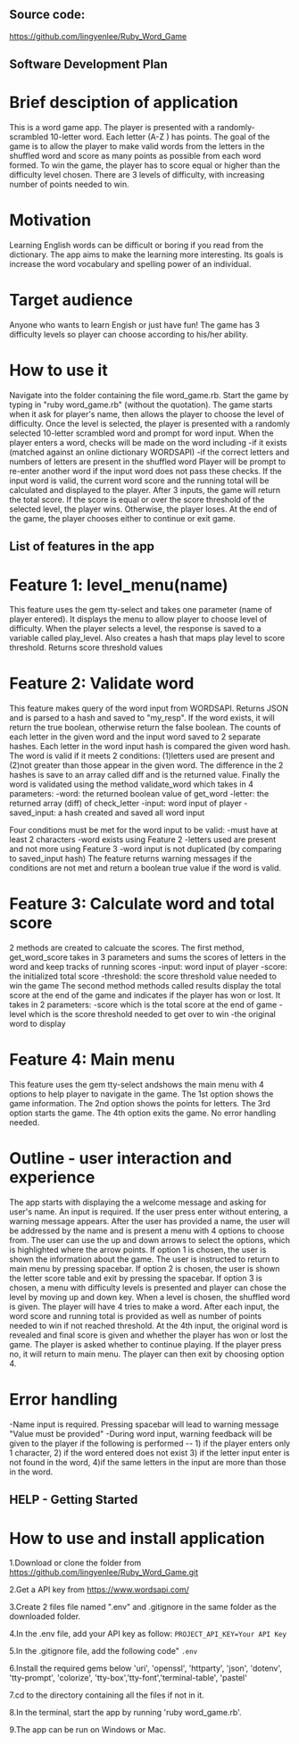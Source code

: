 ## Source code:

https://github.com/lingyenlee/Ruby_Word_Game

## Software Development Plan

# Brief desciption of application
This is a word game app. The player is presented with a randomly-scrambled 10-letter word. Each letter (A-Z ) has points. The goal of the game is to allow the player to make valid words from the letters in the shuffled word and score as many points as possible from each word formed. To win the game, the player has to score equal or higher than the difficulty level chosen. There are 3 levels of difficulty, with increasing number of points needed to win.

# Motivation
Learning English words can be difficult or boring if you read from the dictionary. The app aims to make the learning more interesting. Its goals is increase the word vocabulary and spelling power of an individual.

# Target audience
Anyone who wants to learn Engish or just have fun! The game has 3 difficulty levels so player can choose according to his/her ability. 

# How to use it
Navigate into the folder containing the file word_game.rb. Start the game by typing in "ruby word_game.rb" (without the quotation). The game starts when it ask for player's name, then allows the player to choose the level of difficulty. Once the level is selected, the player is presented with a randomly selected 10-letter scrambled word and prompt for word input. When the player enters a word, checks will be made on the word including
-if it exists (matched against an online dictionary WORDSAPI)
-if the correct letters and numbers of letters are present in the shuffled word
Player will be prompt to re-enter another word if the input word does not pass these checks. If the input word is valid, the current word score and the running total will be calculated and displayed to the player. After 3 inputs, the game will return the total score. If the score is equal or over the score threshold of the selected level, the player wins. Otherwise, the player loses. At the end of the game, the player chooses either to continue or exit game.
 
## List of features in the app

# Feature 1: level_menu(name)
This feature uses the gem tty-select and takes one parameter (name of player entered). It displays the menu to allow player to choose level of difficulty. When the player selects a level, the response is saved to a variable called play_level. Also creates a hash that maps play level to score threshold. Returns score threshold values 

# Feature 2: Validate word
This feature makes query of the word input from WORDSAPI. Returns JSON and is parsed to a hash and saved to "my_resp". If the word exists, it will return the true boolean, otherwise return the false boolean. The counts of each letter in the given word and the input word saved to 2 separate hashes. Each letter in the word input hash is compared the given word hash. The word is valid if it meets 2 conditions: (1)letters used are present and (2)not greater than those appear in the given word. The difference in the 2 hashes is save to an array called diff and is the returned value. Finally the word is validated using the method validate_word which takes in 4 parameters:
-word: the returned boolean value of get_word
-letter: the returned array (diff) of check_letter
-input: word input of player 
-saved_input: a hash created and saved all word input 

Four conditions must be met for the word input to be valid:
-must have at least 2 characters
-word exists using Feature 2
-letters used are present and not more using Feature 3
-word input is not duplicated (by comparing to saved_input hash)
The feature returns warning messages if the conditions are not met and return a boolean true value if the word is valid.

# Feature 3: Calculate word and total score
2 methods are created to calcuate the scores. The first method, get_word_score takes in 3 parameters and sums the scores of letters in the word and keep tracks of running scores
-input: word input of player
-score: the initialized total score
-threshold: the score threshold value needed to win the game
The second method methods called results display the total score at the end of the game and indicates if the player has won or lost. It takes in 2 parameters:
-score which is the total score at the end of game
-level which is the score threshold needed to get over to win
-the original word to display

# Feature 4: Main menu
This feature uses the gem tty-select andshows the main menu with 4 options to help player to navigate in the game. The 1st option shows the game information. The 2nd option shows the points for letters. The 3rd option starts the game. The 4th option exits the game. No error handling needed.


# Outline - user interaction and experience
The app starts with displaying the a welcome message and asking for user's name. An input is required. If the user press enter without entering, a warning message appears. After the user has provided a name, the user will be addressed by the name and is present a menu with 4 options to choose from. The user can use the up and down arrows to select the options, which is highlighted where the arrow points.
If option 1 is chosen, the user is shown the information about the game. The user is instructed to return to main menu by pressing spacebar. 
If option 2 is chosen, the user is shown the letter score table and exit by pressing the spacebar.
If option 3 is chosen, a menu with difficulty levels is presented and player can chose the level by moving up and down key. When a level is chosen, the shuffled word is given. The player will have 4 tries to make a word. After each input, the word score and running total is provided as well as number of points needed to win if not reached threshold. At the 4th input, the original word is revealed and final score is given and whether the player has won or lost the game. The player is asked whether to continue playing. If the player press no, it will return to main menu. The player can then exit by choosing option 4.

# Error handling
-Name input is required. Pressing spacebar will lead to warning message "Value must be provided"
-During word input, warning feedback will be given to the player if the following is performed -- 1) if the player enters only 1 character, 2) if the word entered does not exist 3) if the letter input enter is not found in the word, 4)if the same letters in the input are more than those in the word.

## HELP - Getting Started 
# How to use and install application
1.Download or clone the folder from https://github.com/lingyenlee/Ruby_Word_Game.git

2.Get a API key from https://www.wordsapi.com/

3.Create 2 files file named ".env" and .gitignore in the same folder as the downloaded folder. 

4.In the .env file, add your API key as follow:
`PROJECT_API_KEY=Your API Key`

5.In the .gitignore file, add the following code"
`.env`

6.Install the required gems below
'uri', 'openssl', 'httparty', 'json', 'dotenv', 'tty-prompt', 'colorize', 'tty-box','tty-font','terminal-table', 'pastel'

7.cd to the directory containing all the files if not in it.

8.In the terminal, start the app by running 'ruby word_game.rb'.

9.The app can be run on Windows or Mac.









